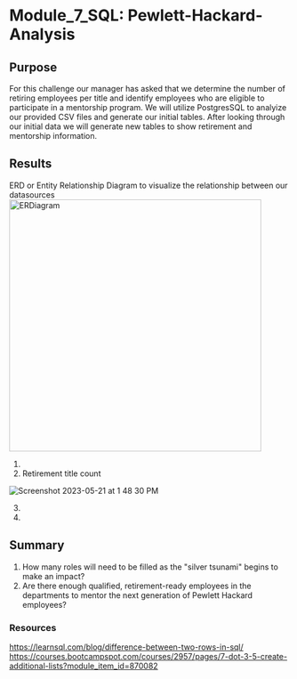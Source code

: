 # Module_7_SQL: Pewlett-Hackard-Analysis

## Purpose

For this challenge our manager has asked that we determine the number of retiring employees per title and identify employees who are eligible to participate in a mentorship program. We will utilize PostgresSQL to analyize our provided CSV files and generate our initial tables. After looking through our initial data we will generate new tables to show retirement and mentorship information.  

## Results

ERD or Entity Relationship Diagram to visualize the relationship between our datasources
<img width="453" alt="ERDiagram" src="https://github.com/Jall3n/Module_7_SQL/assets/119149740/a867329d-9e55-41c5-9245-c3ff5b24e370">

1. 
2. Retirement title count

![Screenshot 2023-05-21 at 1 48 30 PM](https://github.com/Jall3n/Module_7_SQL/assets/119149740/64318300-ca49-4736-aca9-833c76e2c6d9)

3.
4.

## Summary

1. How many roles will need to be filled as the "silver tsunami" begins to make an impact?
2. Are there enough qualified, retirement-ready employees in the departments to mentor the next generation of Pewlett Hackard employees?


### Resources
https://learnsql.com/blog/difference-between-two-rows-in-sql/
https://courses.bootcampspot.com/courses/2957/pages/7-dot-3-5-create-additional-lists?module_item_id=870082
